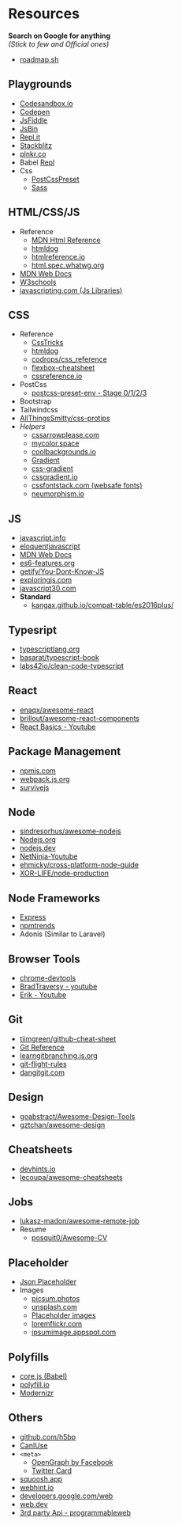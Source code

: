 # Resources

**Search on Google for anything** <br>
_(Stick to few and Official ones)_

- [roadmap.sh](https://roadmap.sh/)

## Playgrounds

- [Codesandbox.io](https://codesandbox.io)
- [Codepen](https://codepen.io/)
- [JsFiddle](https://jsfiddle.net/)
- [JsBin](https://jsbin.com)
- [Repl.it](https://repl.it/)
- [Stackblitz](https://stackblitz.com/)
- [plnkr.co](https://plnkr.co/)
- Babel [Repl](https://babeljs.io/en/repl)
- Css
  - [PostCssPreset](https://preset-env.cssdb.org/playground)
  - [Sass](https://www.sassmeister.com/)

## HTML/CSS/JS

- Reference
  - [MDN Html Reference](https://developer.mozilla.org/en-US/docs/Web/HTML/Element)
  - [htmldog](https://www.htmldog.com/references/html/)
  - [htmlreference.io](https://htmlreference.io/)
  - [html.spec.whatwg.org](https://html.spec.whatwg.org/)
- [MDN Web Docs](https://developer.mozilla.org/en-US/)
- [W3schools](https://www.w3schools.com/)
- [javascripting.com (Js Libraries)](https://www.javascripting.com/)

## CSS

- Reference
  - [CssTricks](https://css-tricks.com/almanac/)
  - [htmldog](https://www.htmldog.com/references/css/)
  - [codrops/css_reference](https://tympanus.net/codrops/css_reference/)
  - [flexbox-cheatsheet](https://darekkay.com/dev/flexbox-cheatsheet.html)
  - [cssreference.io](https://cssreference.io/)
- PostCss
  - [postcss-preset-env - Stage 0/1/2/3 ](https://preset-env.cssdb.org/features)
- Bootstrap
- Tailwindcss
- [AllThingsSmitty/css-protips](https://github.com/AllThingsSmitty/css-protips)
- _Helpers_
  - [cssarrowplease.com](https://cssarrowplease.com/)
  - [mycolor.space](https://mycolor.space/)
  - [coolbackgrounds.io](https://coolbackgrounds.io/)
  - [Gradient](https://www.colorzilla.com/gradient-editor/)
  - [css-gradient](https://www.css-gradient.com/)
  - [cssgradient.io](https://cssgradient.io/)
  - [cssfontstack.com (websafe fonts)](https://www.cssfontstack.com/)
  - [neumorphism.io](https://neumorphism.io/#ba6f4f)

## JS

- [javascript.info](https://javascript.info/)
- [eloquentjavascript](https://eloquentjavascript.net/)
- [MDN Web Docs](https://developer.mozilla.org/en-US/docs/Web/JavaScript)
- [es6-features.org](http://es6-features.org/)
- [getify/You-Dont-Know-JS](https://github.com/getify/You-Dont-Know-JS)
- [exploringjs.com](https://exploringjs.com/)
- [javascript30.com](https://javascript30.com/)
- **Standard**
  - [kangax.github.io/compat-table/es2016plus/](https://kangax.github.io/compat-table/es2016plus/)

## Typesript

- [typescriptlang.org](https://www.typescriptlang.org/)
- [basarat/typescript-book](https://github.com/basarat/typescript-book)
- [labs42io/clean-code-typescript](https://github.com/labs42io/clean-code-typescript)

## React

- [enaqx/awesome-react](https://github.com/enaqx/awesome-react)
- [brillout/awesome-react-components](https://github.com/brillout/awesome-react-components)
- [React Basics - Youtube](https://www.youtube.com/playlist?list=PLe30vg_FG4OSw8SIcLVci-jB_-W1ZkLYp)

## Package Management

- [npmjs.com](https://www.npmjs.com/)
- [webpack.js.org](https://webpack.js.org/)
- [survivejs](https://github.com/survivejs)

## Node

- [sindresorhus/awesome-nodejs](https://github.com/sindresorhus/awesome-nodejs)
- [Nodejs.org](https://nodejs.org/en/docs/)
- [nodejs.dev](https://nodejs.dev/)
- [NetNinja-Youtube](https://www.youtube.com/watch?v=w-7RQ46RgxU&list=PL4cUxeGkcC9gcy9lrvMJ75z9maRw4byYp&index=1)
- [ehmicky/cross-platform-node-guide](https://github.com/ehmicky/cross-platform-node-guide)
- [XOR-LIFE/node-production](https://github.com/XOR-LIFE/node-production)

## Node Frameworks

- [Express](https://expressjs.com/)
- [npmtrends](https://www.npmtrends.com/loopback-vs-koa-vs-fastify-vs-@nestjs/core-vs-restify-vs-hapi)
- Adonis (Similar to Laravel)

## Browser Tools

- [chrome-devtools](https://developers.google.com/web/tools/chrome-devtools)
- [BradTraversy - youtube](https://youtu.be/x4q86IjJFag)
- [Erik - Youtube](https://www.youtube.com/watch?v=ucWpMZoB7Jg)

## Git

- [tiimgreen/github-cheat-sheet](https://github.com/tiimgreen/github-cheat-sheet#readme)
- [Git Reference](https://git-scm.com/docs)
- [learngitbranching.js.org](https://learngitbranching.js.org/)
- [git-flight-rules](https://github.com/k88hudson/git-flight-rules)
- [dangitgit.com](https://dangitgit.com/)

## Design

- [goabstract/Awesome-Design-Tools](https://github.com/goabstract/Awesome-Design-Tools)
- [gztchan/awesome-design](https://github.com/gztchan/awesome-design)

## Cheatsheets

- [devhints.io](https://devhints.io/)
- [lecoupa/awesome-cheatsheets](https://lecoupa.github.io/awesome-cheatsheets/)

## Jobs

- [lukasz-madon/awesome-remote-job](https://github.com/lukasz-madon/awesome-remote-job#readme)
- Resume
  - [posquit0/Awesome-CV](https://github.com/posquit0/Awesome-CV)

## Placeholder

- [Json Placeholder](https://jsonplaceholder.typicode.com/)
- Images
  - [picsum.photos](https://picsum.photos/)
  - [unsplash.com](https://source.unsplash.com/)
  - [Placeholder images](https://via.placeholder.com/300)
  - [loremflickr.com](https://loremflickr.com/)
  - [ipsumimage.appspot.com](https://ipsumimage.appspot.com/40x360)

## Polyfills

- [core.js (Babel)](https://github.com/zloirock/core-js)
- [polyfill.io](https://polyfill.io/v3/)
- [Modernizr](https://github.com/Modernizr/Modernizr/wiki/HTML5-Cross-Browser-Polyfills)

## Others

- [github.com/h5bp](https://github.com/h5bp)
- [CanIUse](https://caniuse.com/)
- `<meta>`
  - [OpenGraph by Facebook](https://ogp.me/)
  - [Twitter Card](https://developer.twitter.com/en/docs/twitter-for-websites/cards/guides/getting-started)
- [squoosh.app](https://squoosh.app/)
- [webhint.io](https://webhint.io/)
- [developers.google.com/web](https://developers.google.com/web)
- [web.dev](https://web.dev/)
- [3rd party Api - programmableweb](https://www.programmableweb.com/category/all/apis)
